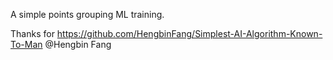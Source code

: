 A simple points grouping ML training.

Thanks for https://github.com/HengbinFang/Simplest-AI-Algorithm-Known-To-Man @Hengbin Fang

